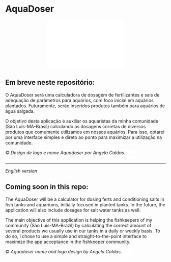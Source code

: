 # AquaDoser

<div align="center">
  <img src="assets/images/aquadoser_white.svg" height="150">
</div>

## Em breve neste repositório:

O AquaDoser será uma calculadora de dosagem de fertilizantes e sais de adequação de parâmetros para aquários, com foco inicial em aquários plantados. Futuramente, serão inseridos produtos também para aquários de água salgada.

O objetivo desta aplicação é auxiliar os aquaristas da minha comunidade (São Luís-MA-Brasil) calculando as dosagens corretas de diversos produtos que comumente utilizamos em nossos aquários. Para isso, optarei por uma interface simples e direto ao ponto para maximizar a utilização na comunidade.

_© Design de logo e nome Aquadoser por Angela Caldas._ <span><img src="assets/images/ac_logo_white.svg" height="28" align="top"></span>

---

_English version_

## Coming soon in this repo:

The AquaDoser will be a calculator for dosing ferts and conditioning salts in fish tanks and aquariums, initially focused in planted tanks. In the future, the application will also include dosages for salt water tanks as well.

The main objective of this application is helping the fishkeepers of my community (São Luís-MA-Brazil) by calculating the correct amount of several products we usually use in our tanks in a daily or weekly basis. To do so, I chose to use a simple and straight-to-the-point interface to maximize the app acceptance in the fishkeeper community.

_© Aquadoser name and logo design by Angela Caldas._ <span><img src="assets/images/ac_logo_white.svg" height="28" align="top"></span>
